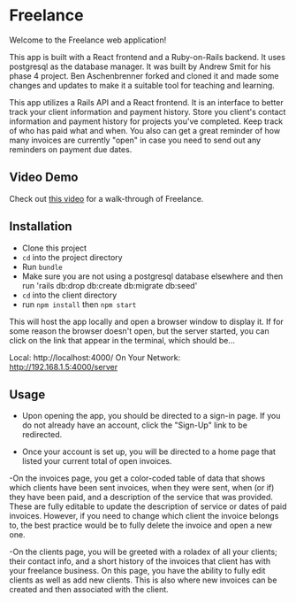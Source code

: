 # Freelance

Welcome to the Freelance web application!

This app is built with a React frontend and a Ruby-on-Rails backend. It uses postgresql as the database manager. It was built by Andrew Smit for his phase 4 project. Ben Aschenbrenner forked and cloned it and made some changes and updates to make it a suitable tool for teaching and learning.

This app utilizes a Rails API and a React frontend. It is an interface to better track your client information and payment history. Store you client's contact information and payment history for projects you've completed. Keep track of who has paid what and when. You also can get a great reminder of how many invoices are currently "open" in case you need to send out any reminders on payment due dates. 

## Video Demo

Check out [this video](https://www.youtube.com/watch?v=x9Iei1Yjqng) for a walk-through of Freelance.

## Installation

- Clone this project
- `cd` into the project directory
- Run `bundle`
- Make sure you are not using a postgresql database elsewhere and then run 'rails db:drop db:create db:migrate db:seed'
- `cd` into the client directory
- run `npm install` then `npm start`

This will host the app locally and open a browser window to display it. If for some reason the browser doesn't open, but the server started, you can click on the link that appear in the terminal, which should be...

Local:            http://localhost:4000/
On Your Network:  http://192.168.1.5:4000/server

## Usage

- Upon opening the app, you should be directed to a sign-in page. If you do not already have an account, click the "Sign-Up" link to be redirected.

- Once your account is set up, you will be directed to a home page that listed your current total of open invoices. 

-On the invoices page, you get a color-coded table of data that shows which clients have been sent invoices, when they were sent, when (or if) they have been paid, and a description of the service that was provided. These are fully editable to update the description of service or dates of paid invoices. However, if you need to change which client the invoice belongs to, the best practice would be to fully delete the invoice and open a new one.

-On the clients page, you will be greeted with a roladex of all your clients; their contact info, and a short history of the invoices that client has with your freelance business. On this page, you have the ability to fully edit clients as well as add new clients. This is also where new invoices can be created and then associated with the client.